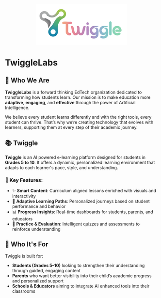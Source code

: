 <p align="center">
  <img src="TwiggleFullLogo.svg" alt="TwiggleLabs Logo" width="300"/>
</p>

# TwiggleLabs

## 🏢 Who We Are

**TwiggleLabs** is a forward thinking EdTech organization dedicated to transforming how students learn. Our mission is to make education more **adaptive**, **engaging**, and **effective** through the power of Artificial Intelligence.

We believe every student learns differently and with the right tools, every student can thrive. That’s why we’re creating technology that evolves with learners, supporting them at every step of their academic journey.

## 📚 Twiggle

**Twiggle** is an AI powered e-learning platform designed for students in **Grades 5 to 10**. It offers a dynamic, personalized learning environment that adapts to each learner's pace, style, and understanding.

### 🌟 Key Features:
- ✨ **Smart Content**: Curriculum aligned lessons enriched with visuals and interactivity
- 🧠 **Adaptive Learning Paths**: Personalized journeys based on student performance and behavior
- 📊 **Progress Insights**: Real-time dashboards for students, parents, and educators
- 🎯 **Practice & Evaluation**: Intelligent quizzes and assessments to reinforce understanding

## 🎯 Who It's For

Twiggle is built for:

- **Students (Grades 5–10)** looking to strengthen their understanding through guided, engaging content
- **Parents** who want better visibility into their child’s academic progress and personalized support
- **Schools & Educators** aiming to integrate AI enhanced tools into their classrooms
